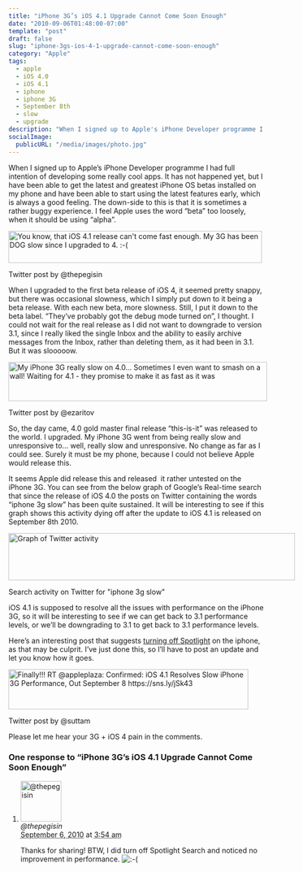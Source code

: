 ```yaml
---
title: "iPhone 3G’s iOS 4.1 Upgrade Cannot Come Soon Enough"
date: "2010-09-06T01:48:00-07:00"
template: "post"
draft: false
slug: "iphone-3gs-ios-4-1-upgrade-cannot-come-soon-enough"
category: "Apple"
tags:
  - apple
  - iOS 4.0
  - iOS 4.1
  - iphone
  - iphone 3G
  - September 8th
  - slow
  - upgrade
description: "When I signed up to Apple's iPhone Developer programme I had full intention of developing some really cool apps. It has not happened yet, but I have been able"
socialImage:
  publicURL: "/media/images/photo.jpg"
---
```

When I signed up to Apple’s iPhone Developer programme I had full intention of developing some really cool apps. It has not happened yet, but I have been able to get the latest and greatest iPhone OS betas installed on my phone and have been able to start using the latest features early, which is always a good feeling. The down-side to this is that it is sometimes a rather buggy experience. I feel Apple uses the word “beta” too loosely, when it should be using “alpha”.

<div class="wp-caption alignnone" id="attachment_137" style="width: 509px">
<a href="/media/images/2010/09/Screen-shot-2010-09-05-at-9.59.01-AM.png">
<img alt="You know, that iOS 4.1 release can't come fast enough. My 3G has been DOG slow since I upgraded to 4. :-(" class="size-full wp-image-137" height="63" src="/media/images/2010/09/Screen-shot-2010-09-05-at-9.59.01-AM.png" title="Twitter post by thepegisin" width="499"/>
</a>
<p class="wp-caption-text">Twitter post by @thepegisin</p>
</div>

When I upgraded to the first beta release of iOS 4, it seemed pretty snappy, but there was occasional slowness, which I simply put down to it being a beta release. With each new beta, more slowness. Still, I put it down to the beta label. “They’ve probably got the debug mode turned on”, I thought. I could not wait for the real release as I did not want to downgrade to version 3.1, since I really liked the single Inbox and the ability to easily archive messages from the Inbox, rather than deleting them, as it had been in 3.1. But it was slooooow.

<div class="wp-caption alignnone" id="attachment_136" style="width: 519px">
<a href="https://twitter.com/ezaritov/status/23041760596">
<img alt="My iPhone 3G really slow on 4.0... Sometimes I even want to smash on a wall! Waiting for 4.1 - they promise to make it as fast as it was" class="size-full wp-image-136" height="77" src="/media/images/2010/09/Screen-shot-2010-09-05-at-9.59.54-AM.png" title="Twitter post by ezaritov" width="509"/>
</a>
<p class="wp-caption-text">Twitter post by @ezaritov</p>
</div>

So, the day came, 4.0 gold master final release “this-is-it” was released to the world. I upgraded. My iPhone 3G went from being really slow and unresponsive to… well, really slow and unresponsive. No change as far as I could see. Surely it must be my phone, because I could not believe Apple would release this.

It seems Apple did release this and released &nbsp;it rather untested on the iPhone 3G. You can see from the below graph of Google’s Real-time search that since the release of iOS 4.0 the posts on Twitter containing the words “iphone 3g slow” has been quite sustained. It will be interesting to see if this graph shows this activity dying off after the update to iOS 4.1 is released on September 8th 2010.

<div class="wp-caption alignnone" id="attachment_134" style="width: 574px">
<a href="/media/images/2010/09/Screen-shot-2010-09-05-at-10.15.06-AM.png">
<img alt="Graph of Twitter activity" class="size-full wp-image-134" height="93" src="/media/images/2010/09/Screen-shot-2010-09-05-at-10.15.06-AM.png" title="Graph of Twitter activity" width="564"/>
</a>
<p class="wp-caption-text">Search activity on Twitter for "iphone 3g slow"</p>
</div>

iOS 4.1 is supposed to resolve all the issues with performance on the iPhone 3G, so it will be interesting to see if we can get back to 3.1 performance levels, or we’ll be downgrading to 3.1 to get back to 3.1 performance levels.

Here’s an interesting post that suggests <a href="https://osxdaily.com/2010/07/28/iphone-3g-slow-ios4/" target="_blank" title="Disable Spotlight on iPhone 3G">turning off Spotlight</a> on the iphone, as that may be culprit. I’ve just done this, so I’ll have to post an update and let you know how it goes.

<div class="wp-caption alignnone" id="attachment_135" style="width: 482px">
<a href="/media/images/2010/09/Screen-shot-2010-09-05-at-9.58.43-AM.png">
<img alt="Finally!!! RT @appleplaza: Confirmed: iOS 4.1 Resolves Slow iPhone 3G Performance, Out September 8 https://sns.ly/jSk43" class="size-full wp-image-135" height="79" src="/media/images/2010/09/Screen-shot-2010-09-05-at-9.58.43-AM.png" title="Twitter post by suttam" width="472"/>
</a>
<p class="wp-caption-text">Twitter post by @suttam</p>
</div>

Please let me hear your 3G + iOS 4 pain in the comments.

<div id="comments">
  <h3 id="comments-number" class="comments-header">One response to “iPhone 3G’s iOS 4.1 Upgrade Cannot Come Soon Enough”</h3>
  <ol class="comment-list">
    <li id="comment-37" class="comment even thread-even depth-1 comment reader">
      <img alt="@thepegisin" src="https://1.gravatar.com/avatar/3c8b72ac7a4355cbdb277457bb2a9bdb?s=80&amp;d=https%3A%2F%2F1.gravatar.com%2Favatar%2Fad516503a11cd5ca435acc9bb6523536%3Fs%3D80&amp;r=PG" class="avatar avatar-80 photo" height="80" width="80" />
      <div class="comment-meta comment-meta-data">
        <div class="comment-author vcard">
          <cite class="fn" title="https://www.thepegisin.com">@thepegisin</cite>
        </div>
        <!-- .comment-author .vcard -->
        <abbr class="comment-date" title="Monday, September 6th, 2010, 3:54 am">September 6, 2010</abbr> at <abbr class="comment-time" title="Monday, September 6th, 2010, 3:54 am">3:54 am</abbr>
      </div>
      <div class="comment-text">
        <p>Thanks for sharing! BTW, I did turn off Spotlight Search and noticed no improvement in performance. <img src="/media/images/smilies/icon_sad.gif" alt=":-(" class="wp-smiley" />
        </p>
      </div>
      <!-- .comment-text -->
    </li>
    <!-- .comment -->
  </ol>
  <!-- .comment-list -->
</div>

